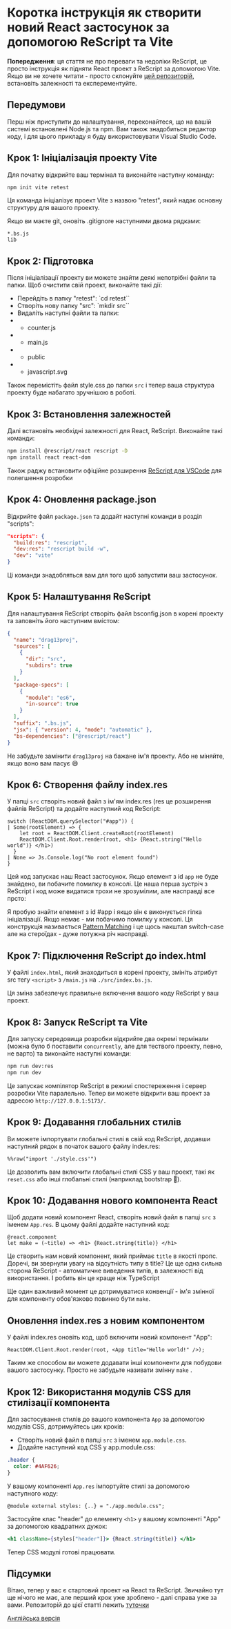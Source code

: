 # Коротка інструкція як створити новий React застосунок за допомогою ReScript та Vite

**Попередження**: ця стаття не про переваги та недоліки ReScript, це просто інструкція як підняти React проект з ReScript за допомогою Vite. Якщо ви не хочете читати - просто склонуйте [цей репозиторій](https://github.com/Drag13/rescript-react-vite-example), встановіть залежності та експерементуйте.

## Передумови

Перш ніж приступити до налаштування, переконайтеся, що на вашій системі встановлені Node.js та npm. Вам також знадобиться редактор коду, і для цього прикладу я буду використовувати Visual Studio Code.

## Крок 1: Ініціалізація проекту Vite
Для початку відкрийте ваш термінал та виконайте наступну команду:

```bash
npm init vite retest
```

Ця команда ініціалізує проект Vite з назвою "retest", який надає основну структуру для вашого проекту.

Якщо ви маєте git, оновіть .gitignore наступними двома рядками: 

```
*.bs.js
lib
```

## Крок 2: Підготовка
Після ініціалізації проекту ви можете знайти деякі непотрібні файли та папки. Щоб очистити свій проект, виконайте такі дії:

* Перейдіть в папку "retest": `cd retest``
* Створіть нову папку "src": `mkdir src``
* Видаліть наступні файли та папки:
* * counter.js
* * main.js
* * public
* * javascript.svg

Також перемістіть файл style.css до папки `src` і тепер ваша структура проекту буде набагато зручнішою в роботі.

## Крок 3: Встановлення залежностей
Далі встановіть необхідні залежності для React, ReScript. Виконайте такі команди:

```bash
npm install @rescript/react rescript -D
npm install react react-dom
```

Також раджу встановити офіційне розширення [ReScript для VSCode](https://marketplace.visualstudio.com/items?itemName=chenglou92.rescript-vscode) для полегшення розробки

## Крок 4: Оновлення package.json
Відкрийте файл `package.json` та додайт наступні команди в розділ "scripts":

```json
"scripts": {
  "build:res": "rescript",
  "dev:res": "rescript build -w",
  "dev": "vite"
}
```

Ці команди знадобляться вам для того щоб запустити ваш застосунок.

## Крок 5: Налаштування ReScript

Для налаштування ReScript створіть файл bsconfig.json в корені проекту та заповніть його наступним вмістом:


```json
{
  "name": "drag13proj",
  "sources": [
    {
      "dir": "src",
      "subdirs": true
    }
  ],
  "package-specs": [
    {
      "module": "es6",
      "in-source": true
    }
  ],
  "suffix": ".bs.js",
  "jsx": { "version": 4, "mode": "automatic" },
  "bs-dependencies": ["@rescript/react"]
}
```

Не забудьте замінити `drag13proj` на бажане ім'я проекту. Або не міняйте, якщо воно вам пасує 😄

## Крок 6: Створення файлу index.res

У папці `src` створіть новий файл з ім'ям index.res (res це розширення файлів ReScript) та додайте наступний код ReScript:

```reason
switch (ReactDOM.querySelector("#app")) {
| Some(rootElement) => {
    let root = ReactDOM.Client.createRoot(rootElement)
    ReactDOM.Client.Root.render(root, <h1> {React.string("Hello world")} </h1>)
  }
| None => Js.Console.log("No root element found")
}
```
Цей код запускає наш React застосунок. Якщо елемент з id `app` не буде знайдено, ви побачите помилку в консолі. Це наша перша зустріч з ReScript і код може видатися трохи не зрозумілим, але насправді все прсто:

Я пробую знайти елемент з id #app і якщо він є виконується гілка ініціалізації. Якщо немає - ми побачимо помилку у консолі. Ця конструкція називається [Pattern Matching](https://rescript-lang.org/docs/manual/latest/pattern-matching-destructuring) і це щось накштал switch-case але на стероїдах - дуже потужна річ насправді.

## Крок 7: Підключення ReScript до index.html

У файлі `index.html`, який знаходиться в корені проекту, змініть атрибут src тегу `<script>` з `/main.js` на `./src/index.bs.js`.

Ця зміна забезпечує правильне включення вашого коду ReScript у ваш проект.

## Крок 8: Запуск ReScript та Vite

Для запуску середовища розробки відкрийте два окремі термінали (можна було б поставити `concurrently`, але для тествого проекту, певно, не варто) та виконайте наступні команди:

```bash
npm run dev:res
npm run dev
```

Це запускає компілятор ReScript в режимі спостереження і сервер розробки Vite паралельно. Тепер ви можете відкрити ваш проект за адресою `http://127.0.0.1:5173/.`

## Крок 9: Додавання глобальних стилів
Ви можете імпортувати глобальні стилі в свій код ReScript, додавши наступний рядок в початок вашого файлу index.res:

```reason
%%raw("import './style.css'")
```

Це дозволить вам включити глобальні стилі CSS у ваш проект, такі як `reset.css` або інші глобальні стилі (наприклад bootstrap 👿).

## Крок 10: Додавання нового компонента React

Щоб додати новий компонент React, створіть новий файл в папці `src` з іменем `App.res`. В цьому файлі додайте наступний код:

```reason
@react.component
let make = (~title) => <h1> {React.string(title)} </h1>
```
Це створить нам новий компонент, який приймає `title` в якості пропс. Доречі, ви звернули увагу на відсутність типу в title? Це ще одна сильна сторона ReScript - автоматичне виведення типів, в залежності від використання. І робить він це краще ніж TypeScript

Ще один важливий момент це дотримуватися конвенції - ім'я змінної для компоненту обов'язково повинно бути `make`.

## Оновлення index.res з новим компонентом
У файлі index.res оновіть код, щоб включити новий компонент "App":

```reason
ReactDOM.Client.Root.render(root, <App title="Hello world!" />);
```

Таким же способом ви можете додавати інші компоненти для побудови вашого застосунку. Просто не забудьте називати змінну `make` .

## Крок 12: Використання модулів CSS для стилізації компонента

Для застосування стилів до вашого компонента `App` за допомогою модулів CSS, дотримуйтесь цих кроків:

* Створіть новий файл в папці `src` з іменем `app.module.css`.
* Додайте наступний код CSS у app.module.css:

```css
.header {
  color: #4AF626;
}
```

У вашому компоненті `App.res` імпортуйте стилі за допомогою наступного коду:

```reason
@module external styles: {..} = "./app.module.css";
```

Застосуйте клас "header" до елементу `<h1>` у вашому компоненті "App" за допомогою квадратних дужок:

```jsx
<h1 className={styles["header"]}> {React.string(title)} </h1>
```

Тепер СSS модулі готові працювати.

## Підсумки

Вітаю, тепер у вас є стартовий проект на React та ReScript. Звичайно тут ще нічого не має, але перший крок уже зроблено - далі справа уже за вами. Репозиторій до цієї статті лежить [туточки](https://github.com/Drag13/rescript-react-vite-example)

[Англійська версія](../rescript-react-vite-guide/index.pug)